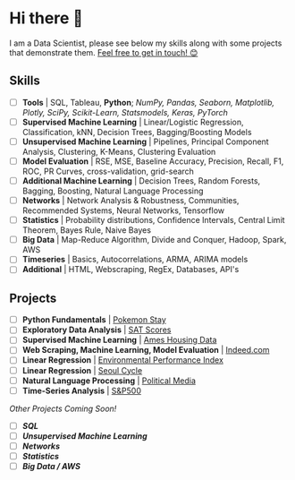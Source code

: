 # Hi there 👋

I am a Data Scientist, please see below my skills along with some projects that demonstrate them. [Feel free to get in touch! 😊](https://www.linkedin.com/in/marc-lodge)

## Skills
 
- [ ] **Tools** | SQL, Tableau, **Python**; *NumPy, Pandas, Seaborn, Matplotlib, Plotly, SciPy, Scikit-Learn, Statsmodels, Keras, PyTorch*
- [ ] **Supervised Machine Learning** | Linear/Logistic Regression, Classification, kNN, Decision Trees, Bagging/Boosting Models
- [ ] **Unsupervised Machine Learning** | Pipelines, Principal Component Analysis, Clustering, K-Means, Clustering Evaluation
- [ ] **Model Evaluation** | RSE, MSE, Baseline Accuracy, Precision, Recall, F1, ROC, PR Curves, cross-validation, grid-search
- [ ] **Additional Machine Learning** | Decision Trees, Random Forests, Bagging, Boosting, Natural Language Processing
- [ ] **Networks** | Network Analysis & Robustness, Communities, Recommended Systems, Neural Networks, Tensorflow
- [ ] **Statistics** | Probability distributions, Confidence Intervals, Central Limit Theorem, Bayes Rule, Naive Bayes
- [ ] **Big Data** | Map-Reduce Algorithm, Divide and Conquer, Hadoop, Spark, AWS
- [ ] **Timeseries** | Basics, Autocorrelations, ARMA, ARIMA models
- [ ] **Additional** | HTML, Webscraping, RegEx, Databases, API's

## Projects

- [ ] **Python Fundamentals** | [Pokemon Stay](https://github.com/Marc-Lodge/Pokemon_Stay)
- [ ] **Exploratory Data Analysis** | [SAT Scores](https://github.com/Marc-Lodge/SAT_Scores)
- [ ] **Supervised Machine Learning** | [Ames Housing Data](https://github.com/Marc-Lodge/Ames)
- [ ] **Web Scraping, Machine Learning, Model Evaluation** | [Indeed.com](https://github.com/Marc-Lodge/Indeed)
- [ ] **Linear Regression** | [Environmental Performance Index](https://github.com/Marc-Lodge/EPI)
- [ ] **Linear Regression** | [Seoul Cycle](https://github.com/Marc-Lodge/Seoul_Cycle)
- [ ] **Natural Language Processing** | [Political Media](https://github.com/Marc-Lodge/Political_Media)
- [ ] **Time-Series Analysis** | [S&P500](https://github.com/Marc-Lodge/SPY)

*Other Projects Coming Soon!*

- [ ] ***SQL***
- [ ] ***Unsupervised Machine Learning***
- [ ] ***Networks***
- [ ] ***Statistics***
- [ ] ***Big Data / AWS*** 

<!--

**Lodgimus/Lodgimus** is a ✨ _special_ ✨ repository because its `README.md` (this file) appears on your GitHub profile.

Here are some ideas to get you started:

- 🔭 I’m currently working on ...
- 🌱 I’m currently learning ...
- 👯 I’m looking to collaborate on ...
- 🤔 I’m looking for help with ...
- 💬 Ask me about ...
- 📫 How to reach me: ...
- 😄 Pronouns: ...
- ⚡ Fun fact: ...

-->
